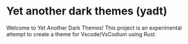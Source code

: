 # Yet another dark themes (yadt)

Welcome to Yet Another Dark Themes! This project is an experimental attempt to create a theme for Vscode/VsCodium using Rust.
